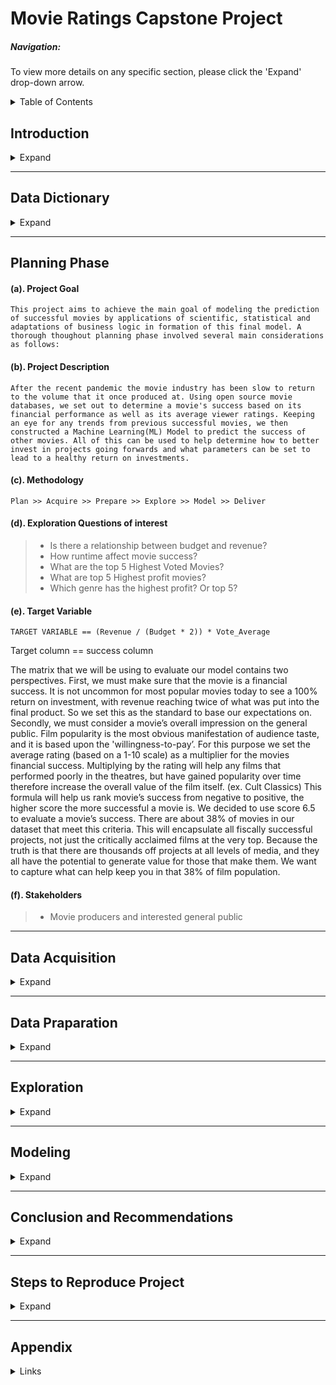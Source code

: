 # Movie Ratings Capstone Project

##### Navigation: 
    
To view more details on any specific section, please click the 'Expand' drop-down arrow.
    
<details>
 
<summary>Table of Contents</summary>
<ul>
  <li><a href = '#intro'>Introduction</a></li>
  <li><a href = '#dict'>Data Dictionary </a></li>
  <li><a href = '#plan'>Planning </a></li>
  <li><a href = '#acquire'>Acquisition </a></li>
  <li><a href = '#prep'>Preparation </a></li>
  <li><a href = '#explore'>Exploration </a></li>
  <li><a href = '#model'>Modeling </a></li>
  <li><a href = '#conclusion'>Conclusion and Summary </a></li>
  <li><a href = '#steps'>Steps to Reproduce </a></li>
  <li><a href = '#appnx'>Appendix </a></li>
</ul>
</details>


<!-- <div id = 'intro'> -->
## Introduction 

<details>
<summary>Expand</summary>  
    
### Classification Model for Predicting Movie Success 
    
After the recent pandemic the movie industry has been slow to return to the volume that it once produced at.  Using open source movie databases, we set out to determine a movie's success based on its financial performance as well as its average viewer ratings.   Keeping an eye for any trends from previous successful movies, we then constructed a Machine Learning(ML) Model to predict the success of other movies.  
All of this can be used to help determine how to better invest in projects going forwards and what parameters can be set to lead to a healthy return on investments. 

    
</details>
<!-- </div> -->
<!-- End Introduction here  -->
<hr>

<!-- <div id = 'dict'> -->
## Data Dictionary

<details>
<summary>Expand</summary>
      
#### Original Dataset
    
| Feature  | Description | Data Type | 
| :------------- | :------------- | :------------- |
| Title  | Movie title  | Object  |
| Success_rating  | Scaled parameter iMDb uses to evaluate movie success  | Float64  |
| Genres  | Movie classification type  | Object  |
| Budget  | Amount in U.S. dollar spend in the production of the movie  | Float64  |
| Revenue  | The total U.S. dollar amount collected after a movie release  | Float64  |
| Vote_average  | The average voting of a movie  | Float64  |
| Vote_count  | The total vount count of a movie  | Float64  |
| Production_companies  | Name(s) of production company tasked with creation of movie  | Object  |
| Production_countries  | Country a movie was marketed/ played   | Object  |
| Overview  | The overview description of a movie  | Object  |
| Popularity  | Scaled numerical measure of perceived movie likability  | Float64  |
| Runtime  | Recorded movie play-time. (How long the movie is)  | Float64  |
| Release_date  | Specific calendar date a movie was released. (YYYY-MM-DD)  | Object  |

    
#### Engineered Features
    
| Feature  | Description | Data Type | 
| :------------- | :------------- | :------------- |
| Success  | TARGET VARIABLE == (Revenue / (Budget * 2)) * Vote_Average  | Bool  |
| Profit_amount  | U.S. dollar amount calculated from subtracting budget from revenue  | Float64  |
| Profitable  | Revenue - budget > than 0 means profitable  | Bool  |
| Cast_actor_1  | cast actor list 1  | Object  |
| Cast_actor_2  | cast actor list 2  | Object  |    
| Cast_actor_3  | cast actor list 3  | Object  |
| Total_n_cast  | cast actor list 4  | Float64  |
| Release_year  | The year a specific movie was released for general public consumption/ enjoyment  | Int64**  |
| Month  | Month of the year a movie was released to general public  | int64**  |
| Runtime.1  | The runtime of a movie. | Float64  |

    
</details>
<!-- </div>  -->
<!-- End Data Dictionary here  -->

<hr>

<!-- <div id = 'plan'> -->
## Planning Phase
<!-- <details>
<summary>Expand</summary> -->
    

    
#### (a). Project Goal
    This project aims to achieve the main goal of modeling the prediction of successful movies by applications of scientific, statistical and adaptations of business logic in formation of this final model. A thorough thoughout planning phase involved several main considerations as follows:
    
#### (b). Project Description
    After the recent pandemic the movie industry has been slow to return to the volume that it once produced at. Using open source movie databases, we set out to determine a movie's success based on its financial performance as well as its average viewer ratings. Keeping an eye for any trends from previous successful movies, we then constructed a Machine Learning(ML) Model to predict the success of other movies. All of this can be used to help determine how to better invest in projects going forwards and what parameters can be set to lead to a healthy return on investments. 
    
#### (c). Methodology
    
    Plan >> Acquire >> Prepare >> Explore >> Model >> Deliver
    
#### (d). Exploration Questions of interest
    
> - Is there a relationship between budget and revenue?
> - How runtime affect movie success?
> - What are the top 5 Highest Voted Movies?
> - What are top 5 Highest profit movies?
> - Which genre has the highest profit? Or top 5?

#### (e). Target Variable 
    TARGET VARIABLE == (Revenue / (Budget * 2)) * Vote_Average

Target column == success column

The matrix that we will be using to evaluate our model contains two perspectives. First, we must make sure that the movie is a financial success.  It is not uncommon for most popular movies today to see a 100% return on investment, with revenue reaching twice of what was put into the final product. So we set this as the standard to base our expectations on. 
Secondly, we must consider a movie’s overall impression on the general public.  Film popularity is the most obvious manifestation of audience taste, and it is based upon the 'willingness-to-pay’. For this purpose we set the average rating (based on a 1-10 scale) as a multiplier for the movies financial success.  Multiplying by the rating will help any films that performed poorly in the theatres, but have gained popularity over time therefore increase the overall value of the film itself. (ex. Cult Classics)
This formula will help us rank movie’s success from negative to positive, the higher score the more successful a movie is. We decided to use score 6.5 to evaluate a movie’s success. There are about 38% of movies in our dataset that meet this criteria. This will encapsulate all fiscally successful projects, not just the critically acclaimed films at the very top.  Because the truth is that there are thousands off projects at all levels of media, and they all have the potential to generate value for those that make them. We want to capture what can help keep you in that 38% of film population.  

   
#### (f). Stakeholders
> - Movie producers and interested general public
    
<!-- </details>    -->
<!-- </div> -->
<!-- End Planning here  -->

<hr>

<!-- <div id = 'acquire'> -->
## Data Acquisition
<details>
<summary>Expand</summary>
    
The data for this project was acquired from open-source Kaggle website- https://www.kaggle.com/datasets/rounakbanik/the-movies-dataset. This set consisted of more than 5000 data points with 28 attributes. At this time, no Application Programming Interface (API) is utelized in streamlined acquisition process due to required iMDb policies, however, in the future project updates we intend to implements APIs in simplicity of rep-producing this preject. With this stated, directly download and save locally in the same project folder the following comma-sepated files(csv):
    
- Credits.csv 
- Movies_metadata.csv
- Keywords.csv
- Ratings.csv
    
In the prepare phase in this README.md file, we will describe the joining procedure followed in the joining of these separate csv files into  of the final dataframe.
</details>
</div>
<!-- End Acquire here  -->

<hr>

<!-- <div id = 'prep'> -->
## Data Praparation 
<details>
<summary>Expand</summary>
    
The parent module for both data acquisition and preparation are included in the final)acquire module. Within the same module file, specific tasts are divided by individualized function to better enhance readability. __Wrangle_df__ function is the resultant that collectively hosts calls to the main __prep_data__ function function for the our data preparation. This function uses local data caching method to enhance data loading speeds. 

#### Prep_data function

- Drops unnecessary columns 
- Drops individual row nulls and any duplicated values 
- Applies median budget values for budget between 0 to 1,000,000
- Appends names(with whitespace) on genres columns
- Returns profitable as type bool for explorations
- Extracts nested dictionary data from columns production_company and cast
- One hot ecode data for modeling
- Feature engineer columns:
    
   * Release_year
   * Release_date
   * Profitable 
   * Success_rating [(revenue / budget) * 2] * vote_average 
   * Success 
   * Profit_amount [revenue - budget]
    
- Sets dataframe index as __id__
- Saved a __clean.csv__ file for explorations. 
- Explain variables as defined in the project through graphical data dictionary representation
   
#### Train_validate_test_split function
- Splits the dataset into train, validate, and test sets for exploration and modeling.
    
    
</details>
<!-- </div> -->
<!-- End Prepare here  -->

<hr>

<!-- <div id = 'explore'> -->
## Exploration 
<details>
<summary>Expand</summary>

Reference to the project main goal of model prediction of movie success between 1915 t0 2017, this exploration phase was key in understanding factors that predict movie success. Guiding our predictions, the following questions were initially analyzed to determine pattern and relations among features of interest:
    
- Is there a relationship between budget and revenue?
- What are the top 5 Highest Voted Movies?
- Examining revenue, what are the top 5 highest revenue movies?
- Which top 5 movie genres that are likely to yield the highest profits?
    
#### Key Findings 
    
- Budget and revenue shows elevated corelations
- Vote count and also has hightened corellations with both revenue and profit amount
- Very little correlation between budget and success rating and also between vote average and budget
- Most voted movies are:
    
   * Minions
   * Wonder Woman
   * Beauty and the Beast
   * Baby Driver
   * Big Hero 6
    
- Top 5 most revenue generators movies are:
        
   * Avator
   * Star Wars: The Force Awakens
   * Titanic
   * The Avengers
   * Jurassic World


</details>
<!-- </div> -->
<!-- End Explore here  -->

<hr>

<!-- <div id = 'model'> -->
## Modeling 
<details>
<summary>Expand</summary>
    Modeling goes here...
</details>
<!-- </div> -->
<!-- End Modeling here  -->

<hr>

<!-- <div id = 'conclusion'> -->
## Conclusion and Recommendations 
<details>
<summary>Expand</summary>
    Conclusion goes here...
</details>
<!-- </div> -->
<!-- End Conclusion here  -->

<hr>

<!-- <div id = 'steps'> -->
## Steps to Reproduce Project 
<details>
<summary>Expand</summary>
  <ol>
      <li>Step 1</li>
      <li>Step 2</li>
      <li>Step 3</li>
  </ol>
</details>
<!-- </div> -->
<!-- End Steps here  -->
  
<hr> 

<!-- <div id = 'appnx'> -->
## Appendix 
<details>
<summary>Links</summary>
    <a href = 'https://github.com/Movie-Success-Capstone/Movie-Capstone'>Github</a>
    <br>
    <a href = 'https://github.com/Movie-Success-Capstone/Movie-Capstone'>Google Slides</a>
</details>
<!-- </div> -->
<!-- End Appendix here  -->

<div id ='top'></div>
